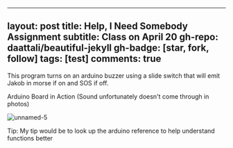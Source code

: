  ---
layout: post
title: Help, I Need Somebody Assignment
subtitle: Class on April 20
gh-repo: daattali/beautiful-jekyll
gh-badge: [star, fork, follow]
tags: [test]
comments: true
---

This program turns on an arduino buzzer using a slide switch that will emit Jakob in morse if on and SOS if off.

Arduino Board in Action (Sound unfortunately doesn't come through in photos)

![unnamed-5](https://user-images.githubusercontent.com/124645204/232641695-88650097-0330-4932-b8fa-720ce1520826.jpg)

Tip: My tip would be to look up the arduino reference to help understand functions better
